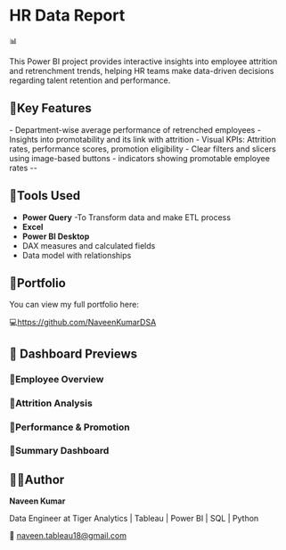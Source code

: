  <h1> HR Data Report</h1> 📊

This Power BI project provides interactive insights into employee attrition and retrenchment trends, helping HR teams make data-driven decisions regarding talent retention and performance.

 <h2>📌Key Features</h2>
- Department-wise average performance of retrenched employees
- Insights into promotability and its link with attrition
- Visual KPIs: Attrition rates, performance scores, promotion eligibility
- Clear filters and slicers using image-based buttons
- indicators showing promotable employee rates
--

 <h2>🔧Tools Used </h2>
 
- **Power Query** -To Transform data and make ETL process
- **Excel**
- **Power BI Desktop**
- DAX measures and calculated fields
- Data model with relationships

 <h2>🔗Portfolio </h2>
You can view my full portfolio here:

💻https://github.com/NaveenKumarDSA


 <h2>📸 Dashboard Previews</h2>
 <h3>🔹Employee Overview</h3>


 <h3>🔹Attrition Analysis </h3>


<h3>🔹Performance & Promotion </h3>


<h3>🔹Summary Dashboard </h3>


<h2>🧑‍💼Author </h2>


**Naveen Kumar**

Data Engineer at Tiger Analytics | Tableau | Power BI | SQL | Python

📧 naveen.tableau18@gmail.com
